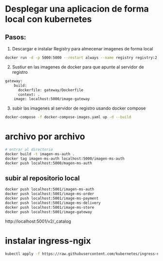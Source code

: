 # Desplegar una aplicacion de forma local con kubernetes

## Pasos:
  1. Descargar e instalar Registry para almecenar imagenes de forma local 

```sh
docker run -d -p 5000:5000 --restart always --name registry registry:2
```
  2. Sustiur en las imagenes de docker para que apunte al servidor de registro

```sh
gateway:
    build:
      dockerfile: gateway/Dockerfile
      context: .
    image: localhost:5000/image-gateway
```

  3. subir las imagenes al servidor de registro usando docker compose

```sh
docker-compose -f docker-compose-images.yaml up -d --build
```
# archivo por archivo
```sh
# entrar al directorio
docker build -t imagen-ms-auth .
docker tag imagen-ms-auth localhost:5000/imagen-ms-auth
docker push localhost:5000/magen-ms-auth
```

## subir al repositorio local
```sh
docker push localhost:5001/imagen-ms-auth
docker push localhost:5001/image-ms-order
docker push localhost:5001/image-ms-payment
docker push localhost:5001/image-ms-delivery
docker push localhost:5001/image-ms-store
docker push localhost:5001/image-gateway
```

http://localhost:5001/v2/_catalog


# instalar ingress-ngix
```sh
kubectl apply -f https://raw.githubusercontent.com/kubernetes/ingress-nginx/main/deploy/static/provider/cloud/deploy.yaml
```